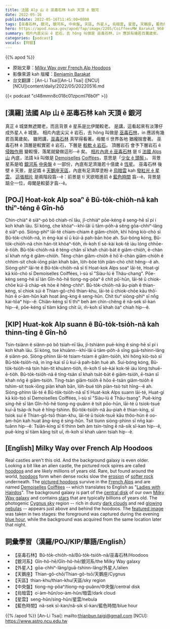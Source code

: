 ```yaml
---
title: 法國 Alp 山 ê 巫毒石林 kah 天頂 ê 銀河
date: 2022-05-16
publishdate: 2022-05-16T11:45:00+0800
tags: [巫毒石林, 銀河, 銀河系, 中央盤, 天區, 外星人, 烏暗雲, 星雲, 天鵝座, 藍色時間]
hero: https://apod.nasa.gov/apod/fap/image/2205/CoiffeesMW_Barakat_960.jpg
summary: 相片內底尖尖 ê 岩石，去 hŏng 叫做是 巫毒石林，in 應該有幾若百萬歲矣。
categories: [podcast]
vocals: [阿錕]
---
```


{{% apod %}}

- 原始文章：[Milky Way over French Alp Hoodoos](https://apod.nasa.gov/apod/ap2205116.html)
- 影像來源 kah 版權：[Benjamin Barakat](https://www.instagram.com/benjaminbarakat/)
- 台文翻譯：[An-Li Tsai][An-Li Tsai] ([NCU][NCU])content/daily/2022/05/20220516.md

{{< podcast "cl48mmn8c018c01zpcml76b0f" >}}

## [漢羅] 法國 Alp 山 ê 巫毒石林 kah 天頂 ê 銀河
真正 ê 城堡無遮爾老，而且背景 ê 星系是比伊閣較老。
是講，這看起來有淡薄仔成外星人 ê 城堡。
相片內底尖尖 ê 岩石，去 hŏng 叫做是 [巫毒石林][hoodoos 1]，in 應該有幾若百萬歲矣。
雖罔講，[巫毒石林][hoodoos 2] 真罕得看著，毋閣 tī 世界各地 猶攏揣會著。
巫毒石林 ê 頂層是較實密 ê 岩石，下層是 [較軟 ê 岩石][softer rock]。
頂層岩石 會予下層岩石 ê [侵蝕作用][erosion] 變較慢，落尾就變做這形--ê 矣。
[相片內底 ê 巫毒石林][pictured hoodoos] 是 tī [法國 Alps 山][French Alps] 內底，法語 kā 叫做是 [Demoiselles][Demoiselles] [Coiffées][Coiffées]，意思是「[少女 ê 頭鬃][Ladies with Hairdos]」。
背景星系是咱 [銀河系][Milky Way galaxy] [中央盤][central disk] ê 一部份，內底有足濟幾若十億歲 ê [恆星][stars]。
巫毒石林 後壁 ê 天景，是足媠 ê [天鵝座天區][Cygnus sky]，內底有足濟厚塗粉 ê [烏暗雲][dark clouds] kah [發紅光 ê 星雲][glowing nebulas]。
[這張相片][featured image] 是兩階段翕--ê：前景是 tī 天欲暗進前 ê [藍色時間][blue hour] 翕--ê，背景是踮仝一位，毋閣是較晏才翕--ê。

## [POJ] Hoat-kok Alp soaⁿ ê Bû-to̍k-chio̍h-nâ kah thiⁿ-téng ê Gîn-hô
Chin-chiàⁿ ê siâⁿ-pó bô chiah-nī lāu, jî-chhiáⁿ pōe-kéng ê seng-hē sī pí i koh khah lāu.
Sī kóng, che khòaⁿ--khí-lâi ū tām-po̍h-á sêng gōa-chhiⁿ-lâng ê siâⁿ-pó.
Siòng-phìⁿ lāi-té chiam-chiam ê giâm-chio̍h, khì hŏng kiò-chò sī Bû-to̍k-chio̍h-nâ, in èng-kai sī ū kúi-ā pah-bān hòe ah.
Sui-bóng kóng, Bû-to̍k-chio̍h-nâ chin hán-tit khòaⁿ-tio̍h, m̄-koh tī sè-kài kok-tē iáu lóng chhōe-ē-tio̍h.
Bû-to̍k-chio̍h-nâ ê téng-chân sī khah cha̍t-ba̍t ê giâm-chio̍h, ē-chàn sī khah nńg ê giâm-chio̍h.
Téng-chàn giâm-chio̍h ē hō͘ ē-chàn giâm-chio̍h ê chhim-sit chok-iōng piàn khah bān, lo̍h-bóe to̍h piàn-chò chit hêng--ê ah.
Siòng-phìⁿ lāi-té ê Bû-to̍k-chio̍h-nâ sī tī Hoat-kok Alps soaⁿ lāi-té, Hoat-gí kā kiò-chò sī Demoiselles Coiffées, ì-sù sī "Siàu-lú ê Thâu-chang".
Pōe-kéng seng-hē sī lán Gîn-hô-hē tiong-ng-pôaⁿ ê chi̍t pō͘-hūn, lāi-té ū chiok-chōe kúi-ā cha̍p-ek hòe ê hêng-chhiⁿ.
Bû-to̍k-chio̍h-nâ āu-piah ê thian-kéng, sī chiok súi ê Thian-gô-chō thian-khu, lāi-té ū chiok-chōe kāu thô͘-hún ê o͘-àm-hûn kah hoat âng-kng ê seng-hûn.
Chit tiuⁿ siòng-phìⁿ sī nn̄g kai-tōaⁿ hip--ê: Chiân-kéng sī tī thiⁿ beh àm chìn-chêng ê nâ-sek sî-kan hip--ê, pōe-kéng sī tiàm kâng chi̍t ūi, m̄-koh sī khah òaⁿ chiah hip--ê.

## [KIP] Huat-kok Alp suann ê Bû-to̍k-tsio̍h-nâ kah thinn-tíng ê Gîn-hô
Tsin-tsiànn ê siânn-pó bô tsiah-nī lāu, jî-tshiánn puē-kíng ê sing-hē sī pí i koh khah lāu.
Sī kóng, tse khuànn--khí-lâi ū tām-po̍h-á sîng guā-tshinn-lâng ê siânn-pó.
Siòng-phìnn lāi-té tsiam-tsiam ê giâm-tsio̍h, khì hŏng kiò-tsò sī Bû-to̍k-tsio̍h-nâ, in ìng-kai sī ū kuí-ā pah-bān huè ah.
Sui-bóng kóng, Bû-to̍k-tsio̍h-nâ tsin hán-tit khuànn-tio̍h, m̄-koh tī sè-kài kok-tē iáu lóng tshuē-ē-tio̍h.
Bû-to̍k-tsio̍h-nâ ê tíng-tsân sī khah tsa̍t-ba̍t ê giâm-tsio̍h, ē-tsàn sī khah nńg ê giâm-tsio̍h.
Tíng-tsàn giâm-tsio̍h ē hōo ē-tsàn giâm-tsio̍h ê tshim-sit tsok-iōng piàn khah bān, lo̍h-bué to̍h piàn-tsò tsit hîng--ê ah.
Siòng-phìnn lāi-té ê Bû-to̍k-tsio̍h-nâ sī tī Huat-kok Alps suann lāi-té, Huat-gí kā kiò-tsò sī Demoiselles Coiffées, ì-sù sī "Siàu-lú ê Thâu-tsang".
Puē-kíng sing-hē sī lán Gîn-hô-hē tiong-ng-puânn ê tsi̍t pōo-hūn, lāi-té ū tsiok-tsuē kuí-ā tsa̍p-ik huè ê hîng-tshinn.
Bû-to̍k-tsio̍h-nâ āu-piah ê thian-kíng, sī tsiok suí ê Thian-gô-tsō thian-khu, lāi-té ū tsiok-tsuē kāu thôo-hún ê oo-àm-hûn kah huat âng-kng ê sing-hûn.
Tsit tiunn siòng-phìnn sī nn̄g kai-tuānn hip--ê: Tsiân-kíng sī tī thinn beh àm tsìn-tsîng ê nâ-sik sî-kan hip--ê, puē-kíng sī tiàm kâng tsi̍t uī, m̄-koh sī khah uànn tsiah hip--ê.

## [English] Milky Way over French Alp Hoodoos
Real castles aren't this old.
And the background galaxy is even older.
Looking a bit like an alien castle, the pictured rock spires are called [hoodoos][hoodoos 1] and are likely millions of years old.
Rare, but found around the world, [hoodoos][hoodoos 2] form when dense rocks slow the [erosion][erosion] of [softer rock][softer rock] underneath.
The [pictured hoodoos][pictured hoodoos] survive in the [French Alps][French Alps] and are named [Demoiselles][Demoiselles] [Coiffées][Coiffées] -- which translates to English as "[Ladies with Hairdos][Ladies with Hairdos]".
The background galaxy is part of the [central disk][central disk] of our own [Milky Way galaxy][Milky Way galaxy] and contains [stars][stars] that are typically billions of years old.
The photogenic [Cygnus sky][Cygnus sky] region -- rich in dusty [dark clouds][dark clouds] and red [glowing nebulas][glowing nebulas] -- appears just above and behind the hoodoos.
The [featured image][featured image] was taken in two stages: the foreground was captured during the evening [blue hour][blue hour], while the background was acquired from the same location later that night.

## 詞彙學習（漢羅/POJ/KIP/華語/English）
- 【巫毒石林】Bû-to̍k-chio̍h-nâ/Bû-to̍k-tsio̍h-nâ/巫毒石林/Hoodoos
- 【銀河系】Gîn-hô-hē/Gîn-hô-hē/銀河系/the Milky Way galaxy
- 【外星人】gōa-chhiⁿ-lâng/guā-tshinn-lâng/外星人/alien
- 【天鵝座】Thian-gô-chō/Thian-gô-tsō/天鵝座/Cygnus
- 【天區】thian-khu/thian-khu/天區/sky region
- 【中央盤】tiong-ng-pôaⁿ/tiong-ng-puânn/中央盤/central disk
- 【烏暗雲】o͘-àm-hûn/oo-àm-hûn/暗雲/dark cloud
- 【星雲】seng-hûn/sing-hûn/星雲/nebula
- 【藍色時間】nâ-sek sî-kan/nâ-sik sî-kan/藍色時間/blue hour

{{% /apod %}}
[An-Li Tsai]: mailto:thianbun.taigi@gmail.com
[NCU]: https://www.astro.ncu.edu.tw

[copyright]: https://apod.nasa.gov/apod/fap/lib/about_apod.html#srapply

[hoodoos 1]:https://en.wikipedia.org/wiki/Hoodoo_(geology)
[hoodoos 2]:https://apod.nasa.gov/apod/ap170328.html
[erosion]:https://youtu.be/ChEHQUMEkXw
[softer rock]:https://en.wikipedia.org/wiki/Mohs_scale_of_mineral_hardness
[pictured hoodoos]:https://youtu.be/jvn7COsd6ak
[French Alps]:https://en.wikipedia.org/wiki/French_Alps
[Demoiselles]:https://en.wikipedia.org/wiki/Demoiselles_Coiff%C3%A9es_de_Pontis
[Coiffées]:https://epod.usra.edu/blog/2021/11/les-demoiselles-coiff%C3%A9es.html
[Ladies with Hairdos]:https://mymodernmet.com/wp/wp-content/uploads/2017/04/maru-hairstyles-0.jpg
[central disk]:https://www.syfy.com/syfy-wire/bad-astronomy-the-milky-ways-thick-disk-is-much-older-than-thought
[Milky Way galaxy]:https://imagine.gsfc.nasa.gov/science/objects/milkyway1.html
[stars]:https://science.nasa.gov/astrophysics/focus-areas/how-do-stars-form-and-evolve
[Cygnus sky]:https://apod.nasa.gov/apod/ap200826.html
[dark clouds]:https://apod.nasa.gov/apod/ap201122.html
[glowing nebulas]:https://apod.nasa.gov/apod/ap070214.html
[featured image]:https://www.instagram.com/p/CcnZiOXtCBK/
[blue hour]:https://en.wikipedia.org/wiki/Blue_hour
